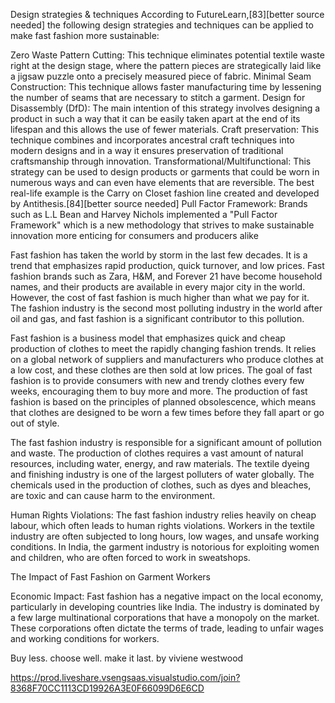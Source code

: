 Design strategies & techniques
According to FutureLearn,[83][better source needed] the following design strategies and techniques can be applied to make fast fashion more sustainable:

Zero Waste Pattern Cutting: This technique eliminates potential textile waste right at the design stage, where the pattern pieces are strategically laid like a jigsaw puzzle onto a precisely measured piece of fabric.
Minimal Seam Construction: This technique allows faster manufacturing time by lessening the number of seams that are necessary to stitch a garment.
Design for Disassembly (DfD): The main intention of this strategy involves designing a product in such a way that it can be easily taken apart at the end of its lifespan and this allows the use of fewer materials.
Craft preservation: This technique combines and incorporates ancestral craft techniques into modern designs and in a way it ensures preservation of traditional craftsmanship through innovation.
Transformational/Multifunctional: This strategy can be used to design products or garments that could be worn in numerous ways and can even have elements that are reversible. The best real-life example is the Carry on Closet fashion line created and developed by Antithesis.[84][better source needed]
Pull Factor Framework: Brands such as L.L Bean and Harvey Nichols implemented a "Pull Factor Framework" which is a new methodology that strives to make sustainable innovation more enticing for consumers and producers alike


Fast fashion has taken the world by storm in the last few decades. It is a trend that emphasizes rapid production, quick turnover, and low prices. Fast fashion brands such as Zara, H&M, and Forever 21 have become household names, and their products are available in every major city in the world. However, the cost of fast fashion is much higher than what we pay for it. The fashion industry is the second most polluting industry in the world after oil and gas, and fast fashion is a significant contributor to this pollution.

Fast fashion is a business model that emphasizes quick and cheap production of clothes to meet the rapidly changing fashion trends. It relies on a global network of suppliers and manufacturers who produce clothes at a low cost, and these clothes are then sold at low prices. The goal of fast fashion is to provide consumers with new and trendy clothes every few weeks, encouraging them to buy more and more. The production of fast fashion is based on the principles of planned obsolescence, which means that clothes are designed to be worn a few times before they fall apart or go out of style.

The fast fashion industry is responsible for a significant amount of pollution and waste. The production of clothes requires a vast amount of natural resources, including water, energy, and raw materials. The textile dyeing and finishing industry is one of the largest polluters of water globally. The chemicals used in the production of clothes, such as dyes and bleaches, are toxic and can cause harm to the environment.

Human Rights Violations: The fast fashion industry relies heavily on cheap labour, which often leads to human rights violations. Workers in the textile industry are often subjected to long hours, low wages, and unsafe working conditions. In India, the garment industry is notorious for exploiting women and children, who are often forced to work in sweatshops.

The Impact of Fast Fashion on Garment Workers

Economic Impact: Fast fashion has a negative impact on the local economy, particularly in developing countries like India. The industry is dominated by a few large multinational corporations that have a monopoly on the market. These corporations often dictate the terms of trade, leading to unfair wages and working conditions for workers.

 Buy less. choose well. make it last. by viviene westwood

 https://prod.liveshare.vsengsaas.visualstudio.com/join?8368F70CC1113CD19926A3E0F66099D6E6CD
